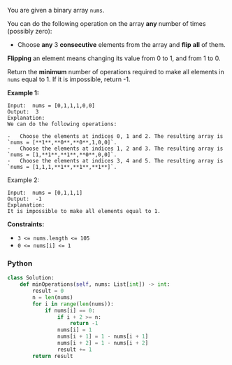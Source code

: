 You are given a binary array `nums`.

You can do the following operation on the array  **any**  number of times (possibly zero):

- Choose  **any**  3  **consecutive**  elements from the array and  **flip**  **all**  of them.

**Flipping**  an element means changing its value from 0 to 1, and from 1 to 0.

Return the  **minimum**  number of operations required to make all elements in  `nums`  equal to 1. If it is impossible,
return -1.

**Example 1:**

```
Input:  nums = [0,1,1,1,0,0]
Output:  3
Explanation:  
We can do the following operations:

-   Choose the elements at indices 0, 1 and 2. The resulting array is  `nums = [**1**,**0**,**0**,1,0,0]`.
-   Choose the elements at indices 1, 2 and 3. The resulting array is  `nums = [1,**1**,**1**,**0**,0,0]`.
-   Choose the elements at indices 3, 4 and 5. The resulting array is  `nums = [1,1,1,**1**,**1**,**1**]`.
```

Example 2:

```
Input:  nums = [0,1,1,1]
Output:  -1
Explanation:  
It is impossible to make all elements equal to 1.
```

**Constraints:**

- `3 <= nums.length <= 105`
- `0 <= nums[i] <= 1`

### Python

```py
class Solution:
    def minOperations(self, nums: List[int]) -> int:
        result = 0
        n = len(nums)
        for i in range(len(nums)):
            if nums[i] == 0:
                if i + 2 >= n:
                    return -1
                nums[i] = 1
                nums[i + 1] = 1 - nums[i + 1]
                nums[i + 2] = 1 - nums[i + 2]
                result += 1
        return result
```